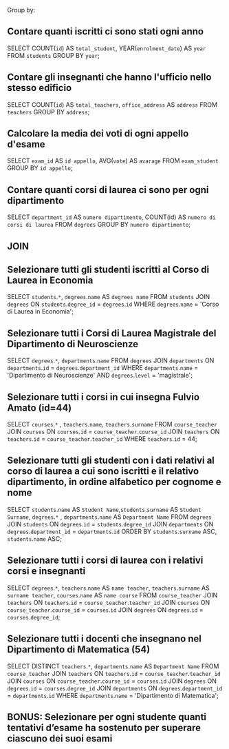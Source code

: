 Group by:
## Contare quanti iscritti ci sono stati ogni anno
SELECT COUNT(`id`) AS `total_student`, YEAR(`enrolment_date`) AS `year`
FROM `students`
GROUP BY `year`;

## Contare gli insegnanti che hanno l'ufficio nello stesso edificio
SELECT COUNT(`id`) AS `total_teachers`, `office_address` AS `address`
FROM `teachers`
GROUP BY `address`;

## Calcolare la media dei voti di ogni appello d'esame
SELECT `exam_id` AS `id appello`, AVG(`vote`) AS `avarage`
FROM `exam_student` 
GROUP BY `id appello`;

## Contare quanti corsi di laurea ci sono per ogni dipartimento
SELECT `department_id` AS `numero dipartimento`, COUNT(id) AS `numero di corsi di laurea` 
FROM `degrees` 
GROUP BY `numero dipartimento`;

## JOIN
## Selezionare tutti gli studenti iscritti al Corso di Laurea in Economia
SELECT `students`.`*`, `degrees`.`name` AS `degrees name`
FROM `students` 
JOIN `degrees` ON `students`.`degree_id` = `degrees`.`id` 
WHERE `degrees`.`name` = 'Corso di Laurea in Economia';

## Selezionare tutti i Corsi di Laurea Magistrale del Dipartimento di Neuroscienze
SELECT `degrees`.`*`, `departments`.`name` 
FROM `degrees` 
JOIN `departments` ON `departments`.`id` = `degrees`.`department_id` 
WHERE `departments`.`name` = 'Dipartimento di Neuroscienze' AND `degrees`.`level` = 'magistrale';
## Selezionare tutti i corsi in cui insegna Fulvio Amato (id=44)
SELECT `courses`.`*` , `teachers`.`name`, `teachers`.`surname` 
FROM `course_teacher` 
JOIN `courses` ON `courses`.`id` = `course_teacher`.`course_id` 
JOIN `teachers` ON `teachers`.`id` = `course_teacher`.`teacher_id` 
WHERE `teachers`.`id` = 44;

## Selezionare tutti gli studenti con i dati relativi al corso di laurea a cui sono iscritti e il relativo dipartimento, in ordine alfabetico per cognome e nome
SELECT `students`.`name` AS `Student Name`,`students`.`surname` AS `Student Surname`, `degrees`.`*` , `departments`.`name` AS `Department Name`
FROM `degrees` 
JOIN `students` ON `degrees`.`id` = `students`.`degree_id` 
JOIN `departments` ON `degrees`.`department_id` = `departments`.`id` 
ORDER BY `students`.`surname` ASC, `students`.`name` ASC;

## Selezionare tutti i corsi di laurea con i relativi corsi e insegnanti
SELECT  `degrees`.`*`, `teachers`.`name` AS `name teacher`, `teachers`.`surname` AS `surname teacher`, `courses`.`name` AS `name course` 
FROM `course_teacher` 
JOIN `teachers` ON `teachers`.`id` = `course_teacher`.`teacher_id` 
JOIN `courses` ON `course_teacher`.`course_id` = `courses`.`id` 
JOIN `degrees` ON `degrees`.`id` = `courses`.`degree_id`;
## Selezionare tutti i docenti che insegnano nel Dipartimento di Matematica (54)
SELECT DISTINCT `teachers`.`*`, `departments`.`name` AS `Department Name` 
FROM `course_teacher` 
JOIN `teachers` ON `teachers`.`id` = `course_teacher`.`teacher_id` 
JOIN `courses` ON `course_teacher`.`course_id` = `courses`.`id` 
JOIN `degrees` ON `degrees`.`id` = `courses`.`degree_id` 
JOIN `departments` ON `degrees`.`department_id` = `departments`.`id` 
WHERE `departments`.`name` = 'Dipartimento di Matematica';

## BONUS: Selezionare per ogni studente quanti tentativi d’esame ha sostenuto per superare ciascuno dei suoi esami
